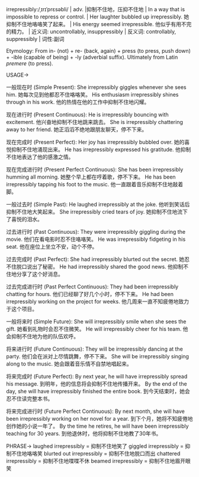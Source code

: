 irrepressibly:/ˌɪrɪˈprɛsəbli/ | adv. |抑制不住地，压抑不住地 | In a way that is impossible to repress or control.  | Her laughter bubbled up irrepressibly. 她抑制不住地咯咯笑了起来。 |  His energy seemed irrepressible. 他似乎有用不完的精力。 | 近义词: uncontrollably, insuppressibly | 反义词: controllably, suppressibly | 词性:副词

Etymology:
From in- (not) + re- (back, again) + press (to press, push down) + -ible (capable of being) + -ly (adverbial suffix).  Ultimately from Latin *premere* (to press).

USAGE->

一般现在时 (Simple Present):
She irrepressibly giggles whenever she sees him. 她每次见到他都忍不住咯咯笑。
His enthusiasm irrepressibly shines through in his work.  他的热情在他的工作中抑制不住地闪耀。

现在进行时 (Present Continuous):
He is irrepressibly bouncing with excitement. 他兴奋地抑制不住地跳来跳去。
She is irrepressibly chattering away to her friend. 她正滔滔不绝地跟朋友聊天，停不下来。

现在完成时 (Present Perfect):
Her joy has irrepressibly bubbled over. 她的喜悦抑制不住地涌现出来。
He has irrepressibly expressed his gratitude. 他抑制不住地表达了他的感激之情。

现在完成进行时 (Present Perfect Continuous):
She has been irrepressibly humming all morning. 她整个早上都在哼着歌，停不下来。
He has been irrepressibly tapping his foot to the music. 他一直跟着音乐抑制不住地敲着脚。

一般过去时 (Simple Past):
He laughed irrepressibly at the joke. 他听到笑话后抑制不住地大笑起来。
She irrepressibly cried tears of joy. 她抑制不住地流下了喜悦的泪水。


过去进行时 (Past Continuous):
They were irrepressibly giggling during the movie.  他们在看电影时忍不住咯咯笑。
He was irrepressibly fidgeting in his seat. 他在座位上坐立不安，动个不停。


过去完成时 (Past Perfect):
She had irrepressibly blurted out the secret. 她忍不住脱口说出了秘密。
He had irrepressibly shared the good news. 他抑制不住地分享了这个好消息。


过去完成进行时 (Past Perfect Continuous):
They had been irrepressibly chatting for hours. 他们已经聊了好几个小时，停不下来。
He had been irrepressibly working on the project for weeks.  他几周来一直不知疲倦地致力于这个项目。


一般将来时 (Simple Future):
She will irrepressibly smile when she sees the gift. 她看到礼物时会忍不住微笑。
He will irrepressibly cheer for his team. 他会抑制不住地为他的队伍欢呼。


将来进行时 (Future Continuous):
They will be irrepressibly dancing at the party.  他们会在派对上尽情跳舞，停不下来。
She will be irrepressibly singing along to the music. 她会跟着音乐情不自禁地唱起来。


将来完成时 (Future Perfect):
By next year, he will have irrepressibly spread his message. 到明年，他的信息将会抑制不住地传播开来。
By the end of the day, she will have irrepressibly finished the entire book. 到今天结束时，她会忍不住读完整本书。


将来完成进行时 (Future Perfect Continuous):
By next month, she will have been irrepressibly working on her novel for a year. 到下个月，她将不知疲倦地创作她的小说一年了。
By the time he retires, he will have been irrepressibly teaching for 30 years. 到他退休时，他将抑制不住地教了30年书。



PHRASE->
laughed irrepressibly =  抑制不住地笑了
giggled irrepressibly = 抑制不住地咯咯笑
blurted out irrepressibly = 抑制不住地脱口而出
chattered irrepressibly = 抑制不住地喋喋不休
beamed irrepressibly = 抑制不住地眉开眼笑
